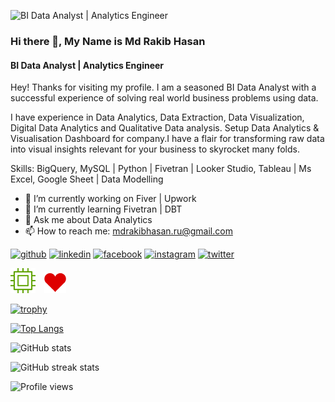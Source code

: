 ![BI Data Analyst | Analytics Engineer](https://avatars.githubusercontent.com/u/103329593?v=4)
### Hi there 👋, My Name is Md Rakib Hasan
#### BI Data Analyst | Analytics Engineer

Hey! Thanks for visiting my profile.
I am a seasoned BI Data Analyst with a successful experience of solving real world business problems using data.

I have experience in Data Analytics, Data Extraction, Data Visualization, Digital Data Analytics and Qualitative Data analysis. Setup Data Analytics & Visualisation Dashboard for company.I have a flair for transforming raw data into visual insights relevant for your business to skyrocket many folds.


Skills:  BigQuery, MySQL | Python | Fivetran | Looker Studio, Tableau | Ms Excel, Google Sheet | Data Modelling

- 🔭 I’m currently working on Fiver | Upwork 
- 🌱 I’m currently learning Fivetran | DBT 
- 💬 Ask me about Data Analytics 
- 📫 How to reach me: mdrakibhasan.ru@gmail.com 


[<img src='https://cdn.jsdelivr.net/npm/simple-icons@3.0.1/icons/github.svg' alt='github' height='40'>](https://github.com/mdrakibhasanrc)  [<img src='https://cdn.jsdelivr.net/npm/simple-icons@3.0.1/icons/linkedin.svg' alt='linkedin' height='40'>](https://www.linkedin.com/in/mdrakibhasanbd/)  [<img src='https://cdn.jsdelivr.net/npm/simple-icons@3.0.1/icons/facebook.svg' alt='facebook' height='40'>](https://www.facebook.com/mdrakibhasanrc)  [<img src='https://cdn.jsdelivr.net/npm/simple-icons@3.0.1/icons/instagram.svg' alt='instagram' height='40'>](https://www.instagram.com/mdrakibhasan_bd/)  [<img src='https://cdn.jsdelivr.net/npm/simple-icons@3.0.1/icons/twitter.svg' alt='twitter' height='40'>](https://twitter.com/mdrakibhasan_bd)  

<a href='https://docs.github.com/en/developers'><img src='https://raw.githubusercontent.com/acervenky/animated-github-badges/master/assets/devbadge.gif' width='40' height='40'></a> <a href='https://docs.github.com/en/github/supporting-the-open-source-community-with-github-sponsors'><img src='https://raw.githubusercontent.com/acervenky/animated-github-badges/master/assets/sponsorbadge.gif' width='35' height='35'></a> 

[![trophy](https://github-profile-trophy.vercel.app/?username=mdrakibhasanrc)](https://github.com/ryo-ma/github-profile-trophy)

[![Top Langs](https://github-readme-stats.vercel.app/api/top-langs/?username=mdrakibhasanrc)](https://github.com/anuraghazra/github-readme-stats)

![GitHub stats](https://github-readme-stats.vercel.app/api?username=mdrakibhasanrc&show_icons=true&count_private=true)  

![GitHub streak stats](https://streak-stats.demolab.com/?user=mdrakibhasanrc)  

![Profile views](https://gpvc.arturio.dev/mdrakibhasanrc)  

